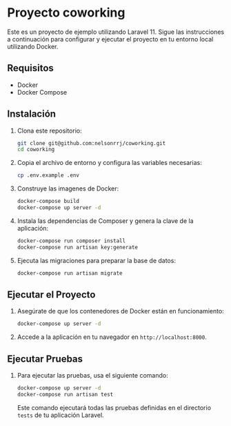 # Proyecto coworking

Este es un proyecto de ejemplo utilizando Laravel 11. Sigue las instrucciones a continuación para configurar y ejecutar el proyecto en tu entorno local utilizando Docker.

## Requisitos

-   Docker
-   Docker Compose

## Instalación

1. Clona este repositorio:

    ```sh
    git clone git@github.com:nelsonrrj/coworking.git
    cd coworking
    ```

2. Copia el archivo de entorno y configura las variables necesarias:

    ```sh
    cp .env.example .env
    ```

3. Construye las imagenes de Docker:

    ```sh
    docker-compose build
    docker-compose up server -d
    ```

4. Instala las dependencias de Composer y genera la clave de la aplicación:

    ```sh
    docker-compose run composer install
    docker-compose run artisan key:generate
    ```

5. Ejecuta las migraciones para preparar la base de datos:

    ```sh
    docker-compose run artisan migrate
    ```

## Ejecutar el Proyecto

1. Asegúrate de que los contenedores de Docker están en funcionamiento:

    ```sh
    docker-compose up server -d
    ```

2. Accede a la aplicación en tu navegador en `http://localhost:8000`.

## Ejecutar Pruebas

1. Para ejecutar las pruebas, usa el siguiente comando:

    ```sh
    docker-compose up server -d
    docker-compose run artisan test
    ```

    Este comando ejecutará todas las pruebas definidas en el directorio `tests` de tu aplicación Laravel.
